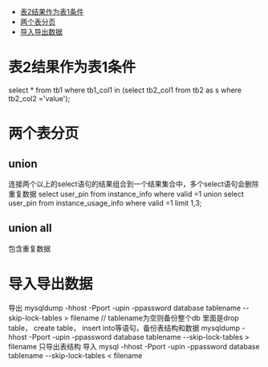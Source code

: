 * [表2结果作为表1条件](#表2结果作为表1条件)
* [两个表分页](#两个表分页)
* [导入导出数据](#导入导出数据)

# 表2结果作为表1条件
select * from tb1 where tb1_col1 in (select tb2_col1 from tb2 as s where tb2_col2 ='value');

# 两个表分页
## union
连接两个以上的select语句的结果组合到一个结果集合中，多个select语句会删除重复数据
select user_pin from instance_info where valid =1 union select user_pin from instance_usage_info where valid =1 limit 1,3;
## union all
包含重复数据

# 导入导出数据
导出
mysqldump -hhost -Pport -upin -ppassword database tablename --skip-lock-tables > filename
// tablename为空则备份整个db
里面是drop table， create table， insert into等语句，备份表结构和数据
mysqldump -hhost -Pport -upin -ppassword database tablename --skip-lock-tables > filename
只导出表结构
导入
mysql -hhost -Pport -upin -ppassword database tablename --skip-lock-tables < filename
